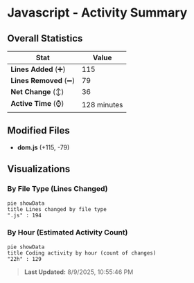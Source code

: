 # Javascript - Activity Summary 

## Overall Statistics

| Stat                   | Value                                                             |
| ---------------------- | ----------------------------------------------------------------- |
| **Lines Added** (➕)   | 115                                          |
| **Lines Removed** (➖) | 79                                        |
| **Net Change** (↕)    | 36                |
| **Active Time** (⌚)   | 128 minutes |


## Modified Files
- **dom.js** (+115, -79)

## Visualizations

### By File Type (Lines Changed)

```mermaid
pie showData
title Lines changed by file type
".js" : 194
```

### By Hour (Estimated Activity Count)

```mermaid
pie showData
title Coding activity by hour (count of changes)
"22h" : 129
```


> **Last Updated:** 8/9/2025, 10:55:46 PM